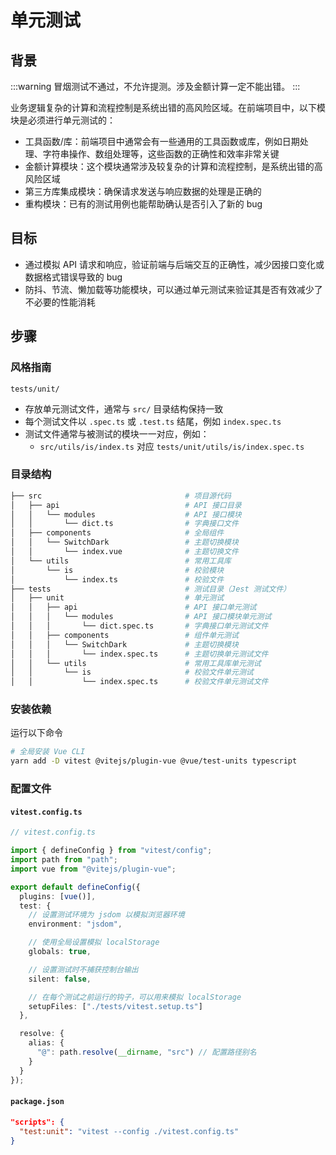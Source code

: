 # 单元测试

## 背景

:::warning 冒烟测试不通过，不允许提测。涉及金额计算一定不能出错。
:::

业务逻辑复杂的计算和流程控制是系统出错的高风险区域。在前端项目中，以下模块是必须进行单元测试的：

- 工具函数/库：前端项目中通常会有一些通用的工具函数或库，例如日期处理、字符串操作、数组处理等，这些函数的正确性和效率非常关键
- 金额计算模块：这个模块通常涉及较复杂的计算和流程控制，是系统出错的高风险区域
- 第三方库集成模块：确保请求发送与响应数据的处理是正确的
- 重构模块：已有的测试用例也能帮助确认是否引入了新的 bug

## 目标

- 通过模拟 API 请求和响应，验证前端与后端交互的正确性，减少因接口变化或数据格式错误导致的 bug
- 防抖、节流、懒加载等功能模块，可以通过单元测试来验证其是否有效减少了不必要的性能消耗

## 步骤

### 风格指南

`tests/unit/`

- 存放单元测试文件，通常与 `src/` 目录结构保持一致
- 每个测试文件以 `.spec.ts` 或 `.test.ts` 结尾，例如 `index.spec.ts`
- 测试文件通常与被测试的模块一一对应，例如：
  - `src/utils/is/index.ts` 对应 `tests/unit/utils/is/index.spec.ts`

### 目录结构

```sh
├── src                                # 项目源代码
│   ├── api                            # API 接口目录
│   │   └── modules                    # API 接口模块
│   │       └── dict.ts                # 字典接口文件
│   ├── components                     # 全局组件
│   │   └── SwitchDark                 # 主题切换模块
│   │       └── index.vue              # 主题切换文件
│   └── utils                          # 常用工具库
│       └── is                         # 校验模块
│           └── index.ts               # 校验文件
├── tests                              # 测试目录（Jest 测试文件）
│   ├── unit                           # 单元测试
│   │   ├── api                        # API 接口单元测试
│   │   │   └── modules                # API 接口模块单元测试
│   │   │       └── dict.spec.ts       # 字典接口单元测试文件
│   │   ├── components                 # 组件单元测试
│   │   │   └── SwitchDark             # 主题切换模块
│   │   │       └── index.spec.ts      # 主题切换单元测试文件
│   │   └── utils                      # 常用工具库单元测试
│   │       └── is                     # 校验文件单元测试
│   │           └── index.spec.ts      # 校验文件单元测试文件

```

### 安装依赖

运行以下命令

```sh
# 全局安装 Vue CLI
yarn add -D vitest @vitejs/plugin-vue @vue/test-units typescript
```

### 配置文件

#### `vitest.config.ts`

```ts
// vitest.config.ts

import { defineConfig } from "vitest/config";
import path from "path";
import vue from "@vitejs/plugin-vue";

export default defineConfig({
  plugins: [vue()],
  test: {
    // 设置测试环境为 jsdom 以模拟浏览器环境
    environment: "jsdom",

    // 使用全局设置模拟 localStorage
    globals: true,

    // 设置测试时不捕获控制台输出
    silent: false,

    // 在每个测试之前运行的钩子，可以用来模拟 localStorage
    setupFiles: ["./tests/vitest.setup.ts"]
  },

  resolve: {
    alias: {
      "@": path.resolve(__dirname, "src") // 配置路径别名
    }
  }
});

```

#### `package.json`

```json
"scripts": {
  "test:unit": "vitest --config ./vitest.config.ts"
}
```

